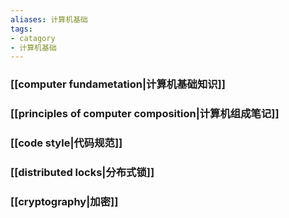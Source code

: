 ```yaml
---
aliases: 计算机基础
tags: 
- catagory
- 计算机基础
---
```



### [[computer fundametation|计算机基础知识]]
### [[principles of computer composition|计算机组成笔记]]
### [[code style|代码规范]]
### [[distributed locks|分布式锁]]
###  [[cryptography|加密]]

